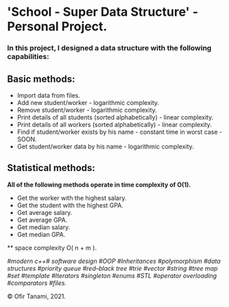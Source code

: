 # **'School - Super Data Structure' - Personal Project.**

### In this project, I designed a data structure with the following capabilities:

## Basic methods:
- Import data from files.
- Add new student/worker - logarithmic complexity.
- Remove student/worker - logarithmic complexity. 
- Print details of all students (sorted alphabetically) - linear complexity.
- Print details of all workers (sorted alphabetically) - linear complexity.
- Find if student/worker exists by his name - constant time in worst case - SOON.
- Get student/worker data by his name - logarithmic complexity.

## Statistical methods:
**All of the following methods operate in time complexity of O(1).**
- Get the worker with the highest salary.
- Get the student with the highest GPA.
- Get average salary.
- Get average GPA.
- Get median salary.
- Get median GPA.

** space complexity O( n + m ).

*#modern c++# software design #OOP #Inheritances #polymorphism #data structures #priority queue #red–black tree #trie #vector #string #tree map #set
#template #Iterators #singleton #enums #STL #operator overloading #comparators #files.*
 
© Ofir Tanami, 2021.
